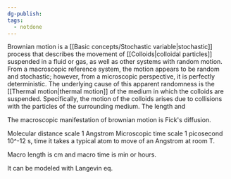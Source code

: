 ```yaml
---
dg-publish: 
tags:
  - notdone
---
```

Brownian motion is a [[Basic concepts/Stochastic variable|stochastic]] process that describes the movement of [[Colloids|colloidal particles]] suspended in a fluid or gas, as well as other systems with random motion. From a macroscopic reference system, the motion appears to be random and stochastic; however, from a microscopic perspective, it is perfectly deterministic. The underlying cause of this apparent randomness is the [[Thermal motion|thermal motion]] of the medium in which the colloids are suspended. Specifically, the motion of the colloids arises due to collisions with the particles of the surrounding medium.️
The length and 

The macroscopic manifestation of brownian motion is Fick's diffusion.

Molecular distance scale 1 Angstrom
Microscopic time scale 1 picosecond 10^-12 s, time it takes a typical atom to move of an Angstrom at room T.

Macro length is cm and macro time is min or hours.

It can be modeled with Langevin eq.

